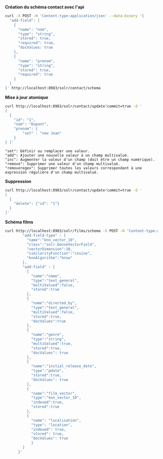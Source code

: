 **Création du schéma contact avec l'api**
```bash
curl -X POST -H 'Content-type:application/json' --data-binary '{
  "add-field": [
    {
      "name": "nom",
      "type": "string",
      "stored": true,
      "required": true,
      "docValues: true
    },
    {
      "name": "prenom",
      "type": "string",
      "stored": true,
      "required": true
    }
  ]
}' http://localhost:8983/solr/contact/schema 
```

**Mise à jour atomique**
```bash
curl http://localhost:8983/solr/contact/update?commit=true -d '
[
  {
    "id": "1",
    "nom": "Dupont",
    "prenom": {
        "set" : "new Jean"
    }
} ]'
```

    "set": Définir ou remplacer une valeur.
    "add": Ajouter une nouvelle valeur à un champ multivalué.
    "inc": Augmenter la valeur d'un champ (doit être un champ numérique).
    "remove": Supprimer une valeur d'un champ multivalué.
    "removeregex": Supprimer toutes les valeurs correspondant à une expression régulière d'un champ multivalué.

**Suppression**
```bash
curl http://localhost:8983/solr/contact/update?commit=true -d '
[
  {
    "delete": {"id": "1"}  
  } 
]'
```


**Schéma films**
```bash
curl http://localhost:8983/solr/films/schema -X POST -H 'Content-type:application/json' --data-binary '{
        "add-field-type" : {
          "name":"knn_vector_10",
          "class":"solr.DenseVectorField",
          "vectorDimension":10,
          "similarityFunction":"cosine",
          "knnAlgorithm":"hnsw"
        },
        "add-field" : [
          {
            "name":"name",
            "type":"text_general",
            "multiValued":false,
            "stored":true
          },
          {
            "name":"directed_by",
            "type":"text_general",
            "multiValued":false,
            "stored":true,
            "docValues":true
          },
          {
            "name":"genre",
            "type":"string",
            "multiValued":true,
            "stored":true,
            "docValues": true
          },
          {
            "name":"initial_release_date",
            "type":"pdate",
            "stored":true,
            "docValues": true
          },
          {
            "name":"film_vector",
            "type":"knn_vector_10",
            "indexed":true,
            "stored":true
          },
          {
            "name": "localisation",
            "type": "location",
            "indexed": true,
            "stored": true,
            "docValues": true
            }
        ]
      }'
```